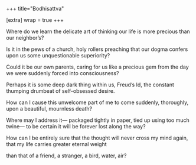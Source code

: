 +++
title="Bodhisattva"

[extra]
wrap = true
+++

Where do we learn
the delicate art
of thinking our life
is more precious
than our neighbor’s?

Is it in the pews
of a church, holy rollers
preaching that our dogma
confers upon us some
unquestionable superiority?

Could it be our own
parents, caring for us
like a precious gem
from the day we were
suddenly forced into consciousness?

Perhaps it is some deep
dark thing within us,
Freud’s Id, the constant
thumping drumbeat of
self-obsessed desire.

How can I cause this
unwelcome part of me
to come suddenly,
thoroughly, upon a
beautiful, mournless death?

Where may I address it—
packaged tightly in paper,
tied up using too much twine—
to be certain it will be
forever lost along the way?

How can I be entirely sure
that the thought will
never cross my mind again,
that my life carries
greater eternal weight

than that of a friend,
a stranger,
a bird,
water,
air?